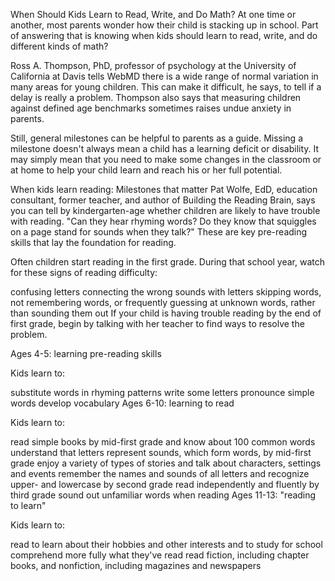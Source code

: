 When Should Kids Learn to Read, Write, and Do Math?
At one time or another, most parents wonder how their child is stacking up in school. Part of answering that is knowing when kids should learn to read, write, and do different kinds of math?

Ross A. Thompson, PhD, professor of psychology at the University of California at Davis tells WebMD there is a wide range of normal variation in many areas for young children. This can make it difficult, he says, to tell if a delay is really a problem. Thompson also says that measuring children against defined age benchmarks sometimes raises undue anxiety in parents.

Still, general milestones can be helpful to parents as a guide. Missing a milestone doesn't always mean a child has a learning deficit or disability. It may simply mean that you need to make some changes in the classroom or at home to help your child learn and reach his or her full potential.

When kids learn reading: Milestones that matter
Pat Wolfe, EdD, education consultant, former teacher, and author of Building the Reading Brain, says you can tell by kindergarten-age whether children are likely to have trouble with reading. "Can they hear rhyming words? Do they know that squiggles on a page stand for sounds when they talk?" These are key pre-reading skills that lay the foundation for reading.

Often children start reading in the first grade. During that school year, watch for these signs of reading difficulty:

confusing letters
connecting the wrong sounds with letters
skipping words, not remembering words, or frequently guessing at unknown words, rather than sounding them out
If your child is having trouble reading by the end of first grade, begin by talking with her teacher to find ways to resolve the problem.

Ages 4-5: learning pre-reading skills

Kids learn to:

substitute words in rhyming patterns
write some letters
pronounce simple words
develop vocabulary
Ages 6-10: learning to read

Kids learn to:

read simple books by mid-first grade and know about 100 common words
understand that letters represent sounds, which form words, by mid-first grade
enjoy a variety of types of stories and talk about characters, settings and events
remember the names and sounds of all letters and recognize upper- and lowercase by second grade
read independently and fluently by third grade
sound out unfamiliar words when reading
Ages 11-13: "reading to learn"

Kids learn to:

read to learn about their hobbies and other interests and to study for school
comprehend more fully what they've read
read fiction, including chapter books, and nonfiction, including magazines and newspapers

